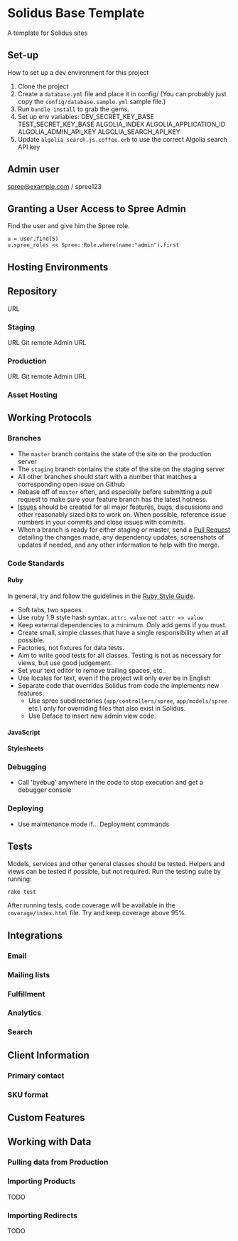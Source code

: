 # Solidus Base Template
A template for Solidus sites

## Set-up
How to set up a dev environment for this project
1. Clone the project
2. Create a `database.yml` file and place it in config/ (You can probably just copy the `config/database.sample.yml` sample file.)
3. Run `bundle install` to grab the gems.
4. Set up env variables:
    DEV_SECRET_KEY_BASE
    TEST_SECRET_KEY_BASE
    ALGOLIA_INDEX
    ALGOLIA_APPLICATION_ID
    ALGOLIA_ADMIN_API_KEY
    ALGOLIA_SEARCH_API_KEY
5. Update `algolia_search.js.coffee.erb` to use the correct Algolia search API key

## Admin user
spree@example.com / spree123
## Granting a User Access to Spree Admin

Find the user and give him the Spree role.

```
u = User.find(5)
u.spree_roles << Spree::Role.where(name:"admin").first
```

## Hosting Environments
## Repository
URL
### Staging
URL
Git remote
Admin URL
### Production
URL
Git remote
Admin URL
### Asset Hosting

## Working Protocols
### Branches
* The `master` branch contains the state of the site on the production server
* The `staging` branch contains the state of the site on the staging server
* All other branches should start with a number that matches a corresponding open issue on Github
* Rebase off of `master` often, and especially before submitting a pull request to make sure your feature branch has the latest hotness.
* [Issues](https://github.com/ovenbits/cellucor.com/issues) should be created for all major features, bugs, discussions and other reasonably sized bits to work on. When possible, reference issue numbers in your commits and close issues with commits.
* When a branch is ready for either staging or master, send a [Pull Request](https://github.com/ovenbits/cellucor.com/pull/new/master) detailing the changes made, any dependency updates, screenshots of updates if needed, and any other information to help with the merge.
### Code Standards
#### Ruby
In general, try and follow the guidelines in the [Ruby Style Guide](https://github.com/bbatsov/ruby-style-guide).
* Soft tabs, two spaces.
* Use ruby 1.9 style hash syntax. `attr: value` not `:attr => value`
* Keep external dependencies to a minimum. Only add gems if you must.
* Create small, simple classes that have a single responsibility when at all possible.
* Factories, not fixtures for data tests.
* Aim to write good tests for all classes. Testing is not as necessary for views, but use good judgement.
* Set your text editor to remove trailing spaces, etc..
* Use locales for text, even if the project will only ever be in English
* Separate code that overrides Solidus from code the implements new features.
  * Use spree subdirectories (`app/controllers/spree`, `app/models/spree` etc.) only for overriding files that also exist in Solidus.
  * Use Deface to insert new admin view code.
#### JavaScript
#### Stylesheets
### Debugging
* Call 'byebug' anywhere in the code to stop execution and get a debugger console
### Deploying
* Use maintenance mode if...
Deployment commands


## Tests
Models, services and other general classes should be tested. Helpers and views can be tested if possible, but not required.
Run the testing suite by running:
```bash
rake test
```
After running tests, code coverage will be available in the `coverage/index.html` file. Try and keep coverage above 95%.



## Integrations
### Email
### Mailing lists
### Fulfillment
### Analytics
### Search

## Client Information
### Primary contact
### SKU format

## Custom Features

## Working with Data
### Pulling data from Production
### Importing Products
TODO
### Importing Redirects
TODO
